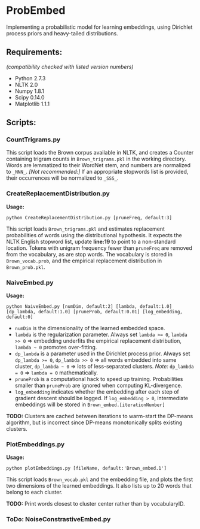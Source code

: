 ProbEmbed
=========

Implementing a probabilistic model for learning embeddings, using Dirichlet process priors and heavy-tailed distributions.

## Requirements:
*(compatibility checked with listed version numbers)*
* Python 2.7.3
* NLTK 2.0
* Numpy 1.8.1
* Scipy 0.14.0
* Matplotlib 1.1.1

## Scripts:

### CountTrigrams.py
This script loads the Brown corpus available in NLTK, and creates a Counter containing trigram counts in `Brown_trigrams.pkl` in the working directory.
Words are lemmatized to their WordNet stem, and numbers are normalized to `_NNN_`.
*[Not recommended:]* If an appropriate stopwords list is provided, their occurrences will be normalized to `_SSS_`.

### CreateReplacementDistribution.py
**Usage:**

`python CreateReplacementDistribution.py [pruneFreq, default:3]`

This script loads `Brown_trigrams.pkl` and estimates replacement probabilities of words using the distributional hypothesis.
It expects the NLTK English stopword list, update **line:19** to point to a non-standard location.
Tokens with unigram frequency fewer than `pruneFreq` are removed from the vocabulary, as are stop words.
The vocabulary is stored in `Brown_vocab.prob`, and the empirical replacement distribution in `Brown_prob.pkl`.

### NaiveEmbed.py
**Usage:**

`python NaiveEmbed.py [numDim, default:2] [lambda, default:1.0] [dp_lambda, default:1.0] [pruneProb, default:0.01] [log_embedding, default:0]`

* `numDim` is the dimensionality of the learned embedded space.
* `lambda` is the regularization parameter. Always set `lambda >= 0`, `lambda >> 0` => embedding underfits the empirical replacement distribution, `lambda ~ 0` promotes over-fitting.
* `dp_lambda` is a parameter used in the Dirichlet process prior. Always set `dp_lambda >= 0`, `dp_lambda >> 0` => all words embedded into same cluster, `dp_lambda ~ 0` => lots of less-separated clusters.
*Note:* `dp_lambda = 0` => `lambda = 0` mathematically.
* `pruneProb` is a computational hack to speed up training. Probabilities smaller than `pruneProb` are ignored when computing KL-divergence.
* `log_embedding` indicates whether the embedding after each step of gradient descent should be logged. If `log_embedding > 0`, intermediate embeddings will be stored in `Brown_embed.[iterationNumber]`

**TODO:** Clusters are cached between iterations to warm-start the DP-means algorithm, but is incorrect since DP-means monotonically splits existing clusters.

### PlotEmbeddings.py
**Usage:**

`python plotEmbeddings.py [fileName, default:'Brown_embed.1']`

This script loads `Brown_vocab.pkl` and the embedding file, and plots the first two dimensions of the learned embeddings.
It also lists up to 20 words that belong to each cluster.

**TODO:** Print words closest to cluster center rather than by vocabularyID.

### ToDo: NoiseConstrastiveEmbed.py
